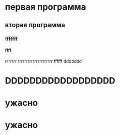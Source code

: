 # первая программа
## вторая программа
### fffffff
#### ffff
rrrrrrr
rrrrrrrrrrrrrrrrrrrrr
ffffff
ddddddd
# DDDDDDDDDDDDDDDDDD
# ужасно   
# ужасно 


